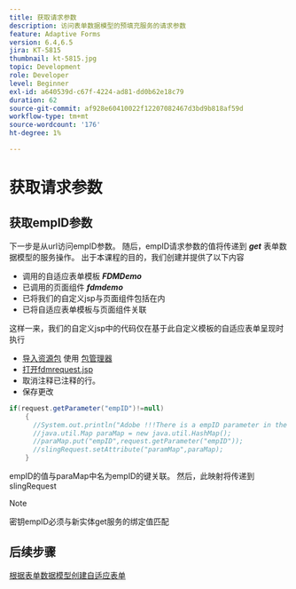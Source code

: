 ```yaml
---
title: 获取请求参数
description: 访问表单数据模型的预填充服务的请求参数
feature: Adaptive Forms
version: 6.4,6.5
jira: KT-5815
thumbnail: kt-5815.jpg
topic: Development
role: Developer
level: Beginner
exl-id: a640539d-c67f-4224-ad81-dd0b62e18c79
duration: 62
source-git-commit: af928e60410022f12207082467d3bd9b818af59d
workflow-type: tm+mt
source-wordcount: '176'
ht-degree: 1%

---
```


# 获取请求参数

## 获取empID参数

下一步是从url访问empID参数。 随后，empID请求参数的值将传递到 **_get_** 表单数据模型的服务操作。
出于本课程的目的，我们创建并提供了以下内容

* 调用的自适应表单模板 **_FDMDemo_**
* 已调用的页面组件 **_fdmdemo_**
* 已将我们的自定义jsp与页面组件包括在内
* 已将自适应表单模板与页面组件关联

这样一来，我们的自定义jsp中的代码仅在基于此自定义模板的自适应表单呈现时执行

* [导入资源包](assets/template-page-component.zip) 使用 [包管理器](http://localhost:4502/crx/packmgr/index.jsp)
* [打开fdmrequest.jsp](http://localhost:4502/crx/de/index.jsp#/apps/fdmdemo/component/page/fdmdemo/fdmrequest.jsp)
* 取消注释已注释的行。
* 保存更改

```java
if(request.getParameter("empID")!=null)
    {
      //System.out.println("Adobe !!!There is a empID parameter in the request "+request.getParameter("empID"));
      //java.util.Map paraMap = new java.util.HashMap();
      //paraMap.put("empID",request.getParameter("empID"));
      //slingRequest.setAttribute("paramMap",paraMap);
    }
```

empID的值与paraMap中名为empID的键关联。 然后，此映射将传递到slingRequest

>[!NOTE]
>
>密钥empID必须与新实体get服务的绑定值匹配

## 后续步骤

[根据表单数据模型创建自适应表单](./create-adaptive-form.md)
